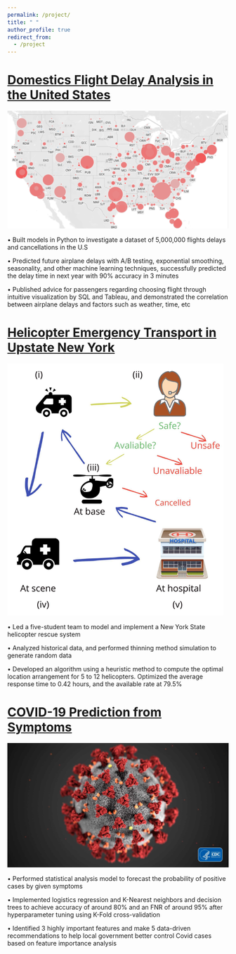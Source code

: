 ```yaml
---
permalink: /project/
title: " "
author_profile: true
redirect_from: 
  - /project
---
```



[Domestics Flight Delay Analysis in the United States](/files/delay.pdf)
======
![PIC](/images/delay_time.png)

•	Built models in Python to investigate a dataset of 5,000,000 flights delays and cancellations in the U.S

•	Predicted future airplane delays with A/B testing, exponential smoothing, seasonality, and other machine learning techniques, successfully predicted the delay time in next year with 90% accuracy in 3 minutes

•	Published advice for passengers regarding choosing flight through intuitive visualization by SQL and Tableau, and demonstrated the correlation between airplane delays and factors such as weather, time, etc



[Helicopter Emergency Transport in Upstate New York](/files/Helicopter.pdf)
======
![PIC](/images/helicopter.png)

•	Led a five-student team to model and implement a New York State helicopter rescue system

•	Analyzed historical data, and performed thinning method simulation to generate random data

•	Developed an algorithm using a heuristic method to compute the optimal location arrangement for 5 to 12 helicopters. Optimized the average response time to 0.42 hours, and the available rate at 79.5%


[COVID-19 Prediction from Symptoms](/files/covid.pdf)
======
![PIC](/images/COVID.png)

•	Performed statistical analysis model to forecast the probability of positive cases by given symptoms

•	Implemented logistics regression and K-Nearest neighbors and decision trees to achieve accuracy of around 80% and an FNR of around 95% after hyperparameter tuning using K-Fold cross-validation

•	Identified 3 highly important features and make 5 data-driven recommendations to help local government better control Covid cases based on feature importance analysis